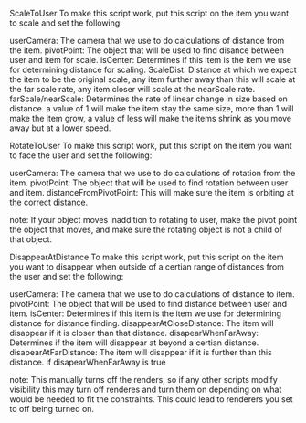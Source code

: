 ScaleToUser
To make this script work, put this script on the item you want to scale and set the following:

userCamera: The camera that we use to do calculations of distance from the item.
pivotPoint: The object that will be used to find disance between user and item for scale.
isCenter: Determines if this item is the item we use for determining distance for scaling.
ScaleDist: Distance at which we expect the item to be the original scale, any item further away
than this will scale at the far scale rate, any item closer will scale at the nearScale rate.
farScale/nearScale: Determines the rate of linear change in size based on distance. 
  a value of 1 will make the item stay the same size, more than 1 will make the item grow,
  a value of less will make the items shrink as you move away but at a lower speed.

RotateToUser
To make this script work, put this script on the item you want to face the user and set the following:

userCamera: The camera that we use to do calculations of rotation from the item.
pivotPoint: The object that will be used to find rotation between user and item.
distanceFromPivotPoint: This will make sure the item is orbiting at the correct distance.

note: If your object moves inaddition to rotating to user, make the pivot point the object that moves,
and make sure the rotating object is not a child of that object.

DisappearAtDistance
To make this script work, put this script on the item you want to disappear when 
outside of a certian range of distances from the user and set the following:

userCamera: The camera that we use to do calculations of distance to item.
pivotPoint: The object that will be used to find distance between user and item.
isCenter: Determines if this item is the item we use for determining distance for distance finding.
disappearAtCloseDistance: The item will disappear if it is closer than that distance.
disapearWhenFarAway: Determines if the item will disappear at beyond a certian distance.
disapearAtFarDistance: The item will disappear if it is further than this distance. 
if disapearWhenFarAway is true

note: This manually turns off the renders, so if any other scripts modify visibility this may
turn off renderes and turn them on depending on what would be needed to fit the constraints.
This could lead to renderers you set to off being turned on.

